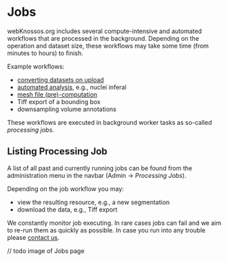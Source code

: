 # Jobs

webKnossos.org includes several compute-intensive and automated workflows that are processed in the background. Depending on the operation and dataset size, these workflows may take some time (from minutes to hours) to finish. 

Example workflows:
- [converting datasets on upload](./datasets.md#uploading-through-the-web-browser)
- [automated analysis](./automated_analysis.md), e.g., nuclei inferal 
- [mesh file (pre)-computation](./mesh_visualization.md)
- Tiff export of a bounding box
- downsampling volume annotations

These workflows are executed in background worker tasks as so-called *processing jobs*. 

## Listing Processing Job
A list of all past and currently running jobs can be found from the administration menu in the navbar (Admin -> *Processing Jobs*).

Depending on the job workflow you may:
- view the resulting resource, e.g., a new segmentation 
- download the data, e.g., Tiff export

We constantly monitor job executing. In rare cases jobs can fail and we aim to re-run them as quickly as possible. In case you run into any trouble please [contact us](mailto:hello@webknossos.org).

// todo image of Jobs page